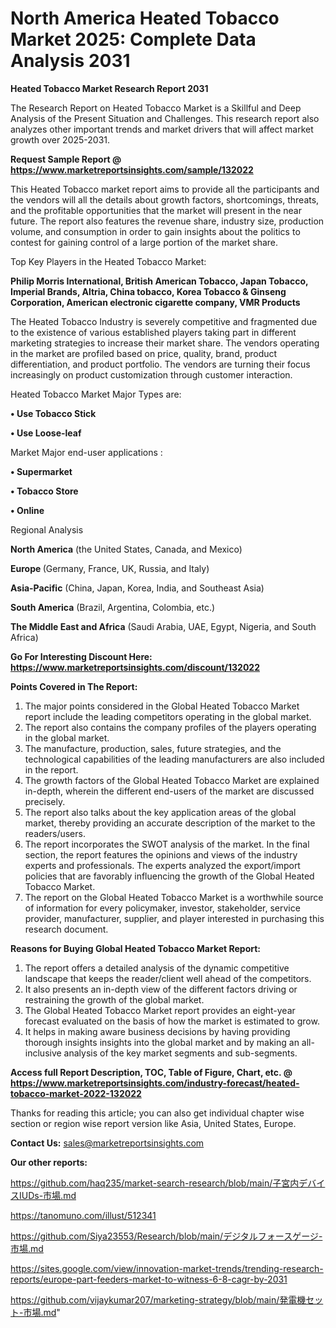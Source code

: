 # North America Heated Tobacco Market 2025: Complete Data Analysis 2031

<strong>Heated Tobacco Market Research Report 2031</strong>

The Research Report on Heated Tobacco Market is a Skillful and Deep Analysis of the Present Situation and Challenges. This research report also analyzes other important trends and market drivers that will affect market growth over 2025-2031.

<strong>Request Sample Report @ <a href=https://www.marketreportsinsights.com/sample/132022>https://www.marketreportsinsights.com/sample/132022</a></strong>

This Heated Tobacco market report aims to provide all the participants and the vendors will all the details about growth factors, shortcomings, threats, and the profitable opportunities that the market will present in the near future. The report also features the revenue share, industry size, production volume, and consumption in order to gain insights about the politics to contest for gaining control of a large portion of the market share.

Top Key Players in the Heated Tobacco Market:

<strong>Philip Morris International, British American Tobacco, Japan Tobacco, Imperial Brands, Altria, China tobacco, Korea Tobacco & Ginseng Corporation, American electronic cigarette company, VMR Products</strong>

The Heated Tobacco Industry is severely competitive and fragmented due to the existence of various established players taking part in different marketing strategies to increase their market share. The vendors operating in the market are profiled based on price, quality, brand, product differentiation, and product portfolio. The vendors are turning their focus increasingly on product customization through customer interaction.

Heated Tobacco Market Major Types are:

<strong>• Use Tobacco Stick

• Use Loose-leaf</strong>

Market Major end-user applications :

<strong>• Supermarket

• Tobacco Store

• Online</strong>

Regional Analysis

</u><strong><b>North America</b></strong> (the United States, Canada, and Mexico)

<strong><b>Europe </b></strong>(Germany, France, UK, Russia, and Italy)

<strong><b>Asia-Pacific</b></strong> (China, Japan, Korea, India, and Southeast Asia)

<strong><b>South America</b></strong> (Brazil, Argentina, Colombia, etc.)

<strong><b>The Middle East and Africa</b></strong> (Saudi Arabia, UAE, Egypt, Nigeria, and South Africa)

<strong>Go For Interesting Discount Here: <a href=https://www.marketreportsinsights.com/discount/132022>https://www.marketreportsinsights.com/discount/132022</a></strong>

<strong>Points Covered in The Report:</strong>
<ol>
  <li>The major points considered in the Global Heated Tobacco Market report include the leading competitors operating in the global market.</li>
  <li>The report also contains the company profiles of the players operating in the global market.</li>
  <li>The manufacture, production, sales, future strategies, and the technological capabilities of the leading manufacturers are also included in the report.</li>
  <li>The growth factors of the Global Heated Tobacco Market are explained in-depth, wherein the different end-users of the market are discussed precisely.</li>
  <li>The report also talks about the key application areas of the global market, thereby providing an accurate description of the market to the readers/users.</li>
  <li>The report incorporates the SWOT analysis of the market. In the final section, the report features the opinions and views of the industry experts and professionals. The experts analyzed the export/import policies that are favorably influencing the growth of the Global Heated Tobacco Market.</li>
  <li>The report on the Global Heated Tobacco Market is a worthwhile source of information for every policymaker, investor, stakeholder, service provider, manufacturer, supplier, and player interested in purchasing this research document.</li>
</ol>
<strong>Reasons for Buying Global Heated Tobacco Market Report:</strong>

<ol>
  <li>The report offers a detailed analysis of the dynamic competitive landscape that keeps the reader/client well ahead of the competitors.</li>
  <li>It also presents an in-depth view of the different factors driving or restraining the growth of the global market.</li>
  <li>The Global Heated Tobacco Market report provides an eight-year forecast evaluated on the basis of how the market is estimated to grow.</li>
  <li>It helps in making aware business decisions by having providing thorough insights insights into the global market and by making an all-inclusive analysis of the key market segments and sub-segments.</li>
</ol>
<strong>Access full Report Description, TOC, Table of Figure, Chart, etc. @ <a href=https://www.marketreportsinsights.com/industry-forecast/heated-tobacco-market-2022-132022>https://www.marketreportsinsights.com/industry-forecast/heated-tobacco-market-2022-132022</a></strong>


Thanks for reading this article; you can also get individual chapter wise section or region wise report version like Asia, United States, Europe.

<strong>Contact Us:</strong>
sales@marketreportsinsights.com

<strong>Our other reports:</strong>

<a href=https://github.com/haq235/market-search-research/blob/main/子宮内デバイスIUDs-市場.md>https://github.com/haq235/market-search-research/blob/main/子宮内デバイスIUDs-市場.md</a>

<a href=https://tanomuno.com/illust/512341>https://tanomuno.com/illust/512341</a>

<a href=https://github.com/Siya23553/Research/blob/main/デジタルフォースゲージ-市場.md>https://github.com/Siya23553/Research/blob/main/デジタルフォースゲージ-市場.md</a>

<a href=https://sites.google.com/view/innovation-market-trends/trending-research-reports/europe-part-feeders-market-to-witness-6-8-cagr-by-2031>https://sites.google.com/view/innovation-market-trends/trending-research-reports/europe-part-feeders-market-to-witness-6-8-cagr-by-2031</a>

<a href=https://github.com/vijaykumar207/marketing-strategy/blob/main/発電機セット-市場.md>https://github.com/vijaykumar207/marketing-strategy/blob/main/発電機セット-市場.md</a>"
